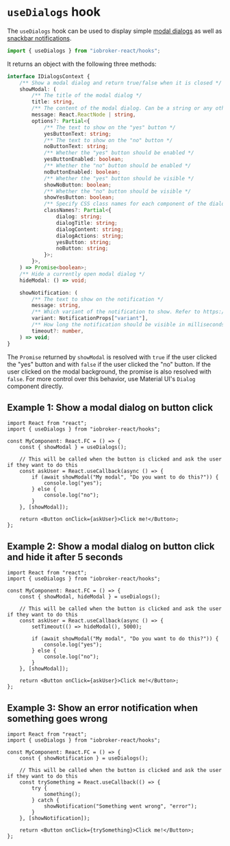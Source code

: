 # `useDialogs` hook

The `useDialogs` hook can be used to display simple [modal dialogs](https://material-ui.com/components/dialogs/) as well as [snackbar notifications](https://material-ui.com/components/snackbars/).

```ts
import { useDialogs } from "iobroker-react/hooks";
```

It returns an object with the following three methods:

```ts
interface IDialogsContext {
	/** Show a modal dialog and return true/false when it is closed */
	showModal: (
		/** The title of the modal dialog */
		title: string,
		/** The content of the modal dialog. Can be a string or any other React component */
		message: React.ReactNode | string,
		options?: Partial<{
			/** The text to show on the "yes" button */
			yesButtonText: string;
			/** The text to show on the "no" button */
			noButtonText: string;
			/** Whether the "yes" button should be enabled */
			yesButtonEnabled: boolean;
			/** Whether the "no" button should be enabled */
			noButtonEnabled: boolean;
			/** Whether the "yes" button should be visible */
			showNoButton: boolean;
			/** Whether the "no" button should be visible */
			showYesButton: boolean;
			/** Specify CSS class names for each component of the dialog. This is meant to be used with `makeStyles/useStyles`. */
			classNames?: Partial<{
				dialog: string;
				dialogTitle: string;
				dialogContent: string;
				dialogActions: string;
				yesButton: string;
				noButton: string;
			}>;
		}>,
	) => Promise<boolean>;
	/** Hide a currently open modal dialog */
	hideModal: () => void;

	showNotification: (
		/** The text to show on the notification */
		message: string,
		/** Which variant of the notification to show. Refer to https://material-ui.com/components/snackbars/ for details */
		variant: NotificationProps["variant"],
		/** How long the notification should be visible in milliseconds */
		timeout?: number,
	) => void;
}
```

The `Promise` returned by `showModal` is resolved with `true` if the user clicked the "yes" button and with `false` if the user clicked the "no" button. If the user clicked on the modal background, the promise is also resolved with `false`. For more control over this behavior, use Material UI's `Dialog` component directly.

## Example 1: Show a modal dialog on button click

```tsx
import React from "react";
import { useDialogs } from "iobroker-react/hooks";

const MyComponent: React.FC = () => {
	const { showModal } = useDialogs();

	// This will be called when the button is clicked and ask the user if they want to do this
	const askUser = React.useCallback(async () => {
		if (await showModal("My modal", "Do you want to do this?")) {
			console.log("yes");
		} else {
			console.log("no");
		}
	}, [showModal]);

	return <Button onClick={askUser}>Click me!</Button>;
};
```

## Example 2: Show a modal dialog on button click and hide it after 5 seconds

```tsx
import React from "react";
import { useDialogs } from "iobroker-react/hooks";

const MyComponent: React.FC = () => {
	const { showModal, hideModal } = useDialogs();

	// This will be called when the button is clicked and ask the user if they want to do this
	const askUser = React.useCallback(async () => {
		setTimeout(() => hideModal(), 5000);

		if (await showModal("My modal", "Do you want to do this?")) {
			console.log("yes");
		} else {
			console.log("no");
		}
	}, [showModal]);

	return <Button onClick={askUser}>Click me!</Button>;
};
```

## Example 3: Show an error notification when something goes wrong

```tsx
import React from "react";
import { useDialogs } from "iobroker-react/hooks";

const MyComponent: React.FC = () => {
	const { showNotification } = useDialogs();

	// This will be called when the button is clicked and ask the user if they want to do this
	const trySomething = React.useCallback(() => {
		try {
			something();
		} catch {
			showNotification("Something went wrong", "error");
		}
	}, [showNotification]);

	return <Button onClick={trySomething}>Click me!</Button>;
};
```

